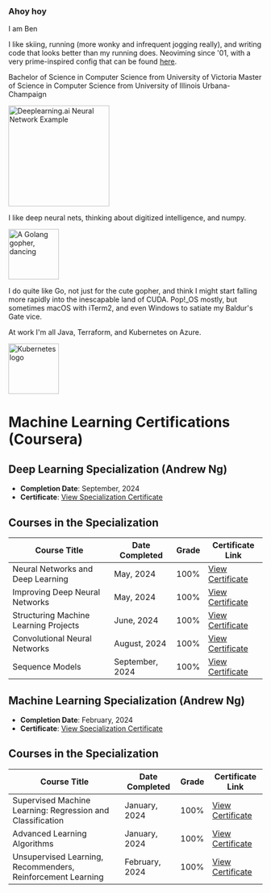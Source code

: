 ### Ahoy hoy

I am Ben

I like skiing, running (more wonky and infrequent jogging really), and writing code that looks better than my running does. Neoviming since '01, with a very prime-inspired config that can be found [here](https://github.com/HactuallyBenji/neovimrc).

Bachelor of Science in Computer Science from University of Victoria
Master of Science in Computer Science from University of Illinois Urbana-Champaign 

<img src="https://github.com/benamiller/benamiller/assets/38388426/f46bc5db-41f8-42fa-bb1b-05a663827569" alt="Deeplearning.ai Neural Network Example" width="200"/>
<br>

I like deep neural nets, thinking about digitized intelligence, and numpy.

<img src="https://github.com/HactuallyBenji/HactuallyBenji/assets/38388426/c795ad9c-7ef2-4e3a-8884-e3cd163a6c0a" alt="A Golang gopher, dancing" width="100"/>

I do quite like Go, not just for the cute gopher, and think I might start falling more rapidly into the inescapable land of CUDA. Pop!_OS mostly, but sometimes macOS with iTerm2, and even Windows to satiate my Baldur's Gate vice.

At work I'm all Java, Terraform, and Kubernetes on Azure.

<img src="https://github.com/HactuallyBenji/HactuallyBenji/assets/38388426/a89e6c92-074b-4c88-a5b5-856a6f62e485" alt="Kubernetes logo" width="100"/>

# Machine Learning Certifications (Coursera)

## Deep Learning Specialization (Andrew Ng)

- **Completion Date**: September, 2024
- **Certificate**: [View Specialization Certificate](https://coursera.org/share/f5fa4c831a360de7841411165ebabcc4)

## Courses in the Specialization
| Course Title | Date Completed | Grade | Certificate Link |
|----------------------------------------------|----------------|-----|------------------------------------------------------------|
| Neural Networks and Deep Learning            | May, 2024        | 100% | [View Certificate](https://coursera.org/share/95f676fe448295ba6778b5d221d975ed)                                      |
| Improving Deep Neural Networks               | May, 2024        | 100% | [View Certificate](https://coursera.org/share/8e50b49ae2a9e5c245c758747572d8ad)                                      |
| Structuring Machine Learning Projects        | June, 2024        | 100% | [View Certificate](https://coursera.org/share/25a70a06fe5f951fd944a7e21b345689)                                      |
| Convolutional Neural Networks                | August, 2024        | 100% | [View Certificate](https://coursera.org/share/82bfe3fce8d0622a36f0505dd410114b)                                      |
| Sequence Models                              | September, 2024 | 100% | [View Certificate](https://coursera.org/share/f7be6d610341404e52e27494e4ef75b6)                                      |

## Machine Learning Specialization (Andrew Ng)

- **Completion Date**: February, 2024
- **Certificate**: [View Specialization Certificate](https://coursera.org/share/c8ccd34bd3358236ad3f17c5907bdf17)

## Courses in the Specialization

| Course Title                                | Date Completed | Grade | Certificate Link                                           |
|----------------------------------------------|----------------|-----|------------------------------------------------------------|
| Supervised Machine Learning: Regression and Classification | January, 2024 | 100% | [View Certificate](https://coursera.org/share/3bc2aaad3056b7329ad4b5e43deb4ef7) |
| Advanced Learning Algorithms | January, 2024 | 100% | [View Certificate](https://coursera.org/share/0acae7e799d391768e6ccfd2dfc16ce2)
| Unsupervised Learning, Recommenders, Reinforcement Learning | February, 2024 | 100% | [View Certificate](https://coursera.org/share/215ba48aaf14087127923e6bc831fbcf) |

<!--
**HactuallyBenji/HactuallyBenji** is a ✨ _special_ ✨ repository because its `README.md` (this file) appears on your GitHub profile.

Here are some ideas to get you started:

- 🔭 I’m currently working on ...
- 🌱 I’m currently learning ...
- 👯 I’m looking to collaborate on ...
- 🤔 I’m looking for help with ...
- 💬 Ask me about ...
- 📫 How to reach me: ...
- 😄 Pronouns: ...
- ⚡ Fun fact: ...
-->


